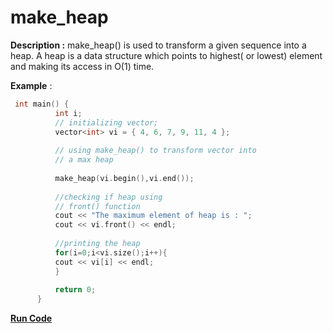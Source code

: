 # make_heap

**Description :**  make_heap() is used to transform a given sequence into a heap.
A heap is a data structure which points to highest( or lowest) element and making its access in O(1) time.

**Example** :
```cpp
 int main() { 
          int i;
          // initializing vector; 
          vector<int> vi = { 4, 6, 7, 9, 11, 4 }; 
          
          // using make_heap() to transform vector into 
          // a max heap 
          
          make_heap(vi.begin(),vi.end()); 
          
          //checking if heap using  
          // front() function 
          cout << "The maximum element of heap is : "; 
          cout << vi.front() << endl; 
          
          //printing the heap
          for(i=0;i<vi.size();i++){
          cout << vi[i] << endl;
          }
          
          return 0; 
      } 
```
**[Run Code](https://rextester.com/ZTZW85691)**
